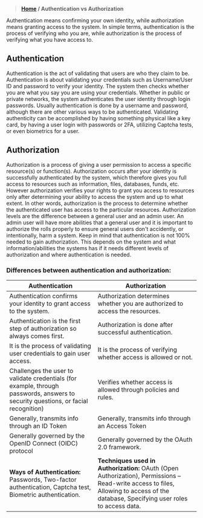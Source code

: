 > **[Home](https://github.com/RakeshKengale/RaKKeN)  /  Authentication vs Authorization**

Authentication means confirming your own identity, while authorization means granting access to the system. In simple terms, authentication is the process of verifying who you are, while authorization is the process of verifying what you have access to.

## Authentication

Authentication is the act of validating that users are who they claim to be. Authentication is about validating your credentials such as Username/User ID and password to verify your identity. The system then checks whether you are what you say you are using your credentials. Whether in public or private networks, the system authenticates the user identity through login passwords. Usually authentication is done by a username and password, although there are other various ways to be authenticated. Validating authenticity can be accomplished by having something physical like a key card, by having a user login with passwords or 2FA, utilizing Captcha tests, or even biometrics for a user.


## Authorization

Authorization is a process of giving a user permission to access a specific resource(s) or function(s). Authorization occurs after your identity is successfully authenticated by the system, which therefore gives you full access to resources such as information, files, databases, funds, etc. However authorization verifies your rights to grant you access to resources only after determining your ability to access the system and up to what extent. In other words, authorization is the process to determine whether the authenticated user has access to the particular resources. Authorization levels are the difference between a general user and an admin user. An admin user will have more abilities that a general user and it is important to authorize the rolls properly to ensure general users don't accidently, or intentionally, harm a system. Keep in mind that authentication is not 100% needed to gain authorization. This depends on the system and what information/abilities the systems has if it needs different levels of authorization and where authentication is needed. 


### Differences between authentication and authorization:

Authentication | Authorization
---------- | ----------
Authentication confirms your identity to grant access to the system. | Authorization determines whether you are authorized to access the resources.
Authentication is the first step of authorization so always comes first. | Authorization is done after successful authentication.
It is the process of validating user credentials to gain user access. | It is the process of verifying whether access is allowed or not.
Challenges the user to validate credentials (for example, through passwords, answers to security questions, or facial recognition) | Verifies whether access is allowed through policies and rules.
Generally, transmits info through an ID Token | Generally, transmits info through an Access Token
Generally governed by the OpenID Connect (OIDC) protocol | Generally governed by the OAuth 2.0 framework.
__Ways of Authentication:__ Passwords, Two-factor authentication, Captcha test, Biometric authentication. | __Techniques used in Authorization:__ OAuth (Open Authorization), Permissions – Read-write access to files, Allowing to access of the database, Specifying user roles to access data.

